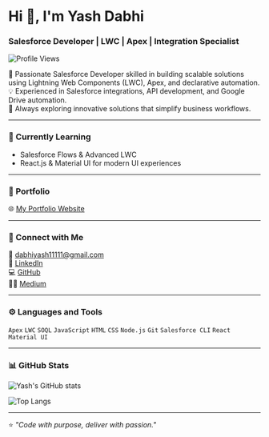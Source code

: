 # Hi 👋, I'm Yash Dabhi
### Salesforce Developer | LWC | Apex | Integration Specialist

![Profile Views](https://komarev.com/ghpvc/?username=yashdabhi1&label=Profile%20views&color=0e75b6&style=flat)

🚀 Passionate Salesforce Developer skilled in building scalable solutions using Lightning Web Components (LWC), Apex, and declarative automation.  
💡 Experienced in Salesforce integrations, API development, and Google Drive automation.  
🎯 Always exploring innovative solutions that simplify business workflows.

---

### 🧠 Currently Learning
- Salesforce Flows & Advanced LWC  
- React.js & Material UI for modern UI experiences

---

### 💼 Portfolio
🌐 [My Portfolio Website](https://yashdabhi.vercel.app)

---

### 💬 Connect with Me
📧 [dabhiyash11111@gmail.com](mailto:dabhiyash11111@gmail.com)   
💼 [LinkedIn](https://www.linkedin.com/in/yash-dabhi1/)  
💻 [GitHub](https://github.com/yashdabhi1)  
🧑‍💻 [Medium](https://yashdabhi.medium.com/)

---

### ⚙️ Languages and Tools
`Apex` `LWC` `SOQL` `JavaScript` `HTML` `CSS` `Node.js` `Git` `Salesforce CLI` `React` `Material UI`

---

### 📊 GitHub Stats
![Yash's GitHub stats](https://github-readme-stats.vercel.app/api?username=yashdabhi1&show_icons=true&theme=radical)

![Top Langs](https://github-readme-stats.vercel.app/api/top-langs/?username=yashdabhi1&layout=compact&theme=radical)

---

⭐ *"Code with purpose, deliver with passion."*
